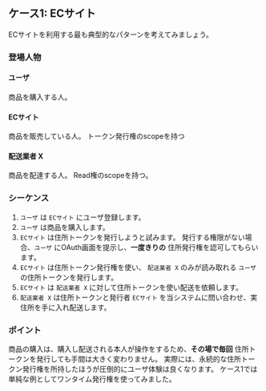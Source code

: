 ## ケース1: ECサイト

ECサイトを利用する最も典型的なパターンを考えてみましょう。

### 登場人物

#### ユーザ
商品を購入する人。

#### ECサイト
商品を販売している人。
トークン発行権のscopeを持つ

#### 配送業者 X
商品を配達する人。
Read権のscopeを持つ。

### シーケンス

1. `ユーザ` は `ECサイト` にユーザ登録します。
2. `ユーザ` は商品を購入します。
3. `ECサイト` は住所トークンを発行しようと試みます。 発行する権限がない場合、`ユーザ` にOAuth画面を提示し、**一度きりの** 住所発行権を認可してもらいます。
4. `ECサイト` は住所トークン発行権を使い、 `配送業者 X` のみが読み取れる `ユーザ` の住所トークンを発行します。
5. `ECサイト` は `配送業者 X` に対して住所トークンを使い配送を依頼します。
6. `配送業者 X` は住所トークンと発行者 `ECサイト` を当システムに問い合わせ、実住所を手に入れ配送します。

### ポイント

商品の購入は、購入し配送される本人が操作をするため、**その場で毎回** 住所トークンを発行しても手間は大きく変わりません。
実際には、永続的な住所トークン発行権を所持したほうが圧倒的にユーザ体験は良くなります。
ケース1では単純な例としてワンタイム発行権を使ってみました。
